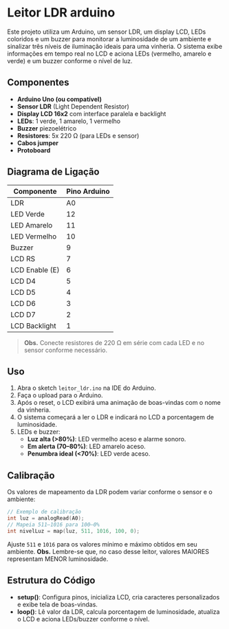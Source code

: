 # Leitor LDR arduino

Este projeto utiliza um Arduino, um sensor LDR, um display LCD, LEDs coloridos e um buzzer para monitorar a luminosidade de um ambiente e sinalizar três níveis de iluminação ideais para uma vinheria. O sistema exibe informações em tempo real no LCD e aciona LEDs (vermelho, amarelo e verde) e um buzzer conforme o nível de luz.

## Componentes

- **Arduino Uno (ou compatível)**
- **Sensor LDR** (Light Dependent Resistor)
- **Display LCD 16x2** com interface paralela e backlight
- **LEDs**: 1 verde, 1 amarelo, 1 vermelho
- **Buzzer** piezoelétrico
- **Resistores**: 5x 220 Ω (para LEDs e sensor)
- **Cabos jumper**
- **Protoboard**

## Diagrama de Ligação

| Componente       | Pino Arduino   |
|------------------|----------------|
| LDR              | A0             |
| LED Verde        | 12             |
| LED Amarelo      | 11             |
| LED Vermelho     | 10             |
| Buzzer           | 9              |
| LCD RS           | 7              |
| LCD Enable (E)   | 6              |
| LCD D4           | 5              |
| LCD D5           | 4              |
| LCD D6           | 3              |
| LCD D7           | 2              |
| LCD Backlight    | 1              |

> **Obs.** Conecte resistores de 220 Ω em série com cada LED e no sensor conforme necessário.

## Uso

1. Abra o sketch `leitor_ldr.ino` na IDE do Arduino.
2. Faça o upload para o Arduino.
3. Após o reset, o LCD exibirá uma animação de boas-vindas com o nome da vinheria.
4. O sistema começará a ler o LDR e indicará no LCD a porcentagem de luminosidade.
5. LEDs e buzzer:  
   - **Luz alta (>80%)**: LED vermelho aceso e alarme sonoro.  
   - **Em alerta (70–80%)**: LED amarelo aceso.  
   - **Penumbra ideal (<70%)**: LED verde aceso.

## Calibração

Os valores de mapeamento da LDR podem variar conforme o sensor e o ambiente:

```cpp
// Exemplo de calibração
int luz = analogRead(A0);
// Mapeia 511–1016 para 100–0%
int nivelLuz = map(luz, 511, 1016, 100, 0);
```

Ajuste `511` e `1016` para os valores mínimo e máximo obtidos em seu ambiente.
**Obs.** Lembre-se que, no caso desse leitor, valores MAIORES representam MENOR luminosidade.

## Estrutura do Código

- **setup()**: Configura pinos, inicializa LCD, cria caracteres personalizados e exibe tela de boas-vindas.
- **loop()**: Lê valor da LDR, calcula porcentagem de luminosidade, atualiza o LCD e aciona LEDs/buzzer conforme o nível.
